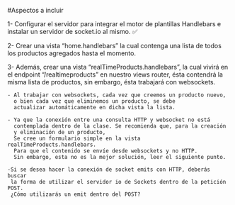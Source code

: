 #Aspectos a incluir

1- Configurar el servidor para integrar el motor de plantillas Handlebars e
   instalar un servidor de socket.io al mismo. ✅

2- Crear una vista “home.handlebars” la cual contenga una lista de todos 
   los productos agregados hasta el momento.

3- Además, crear una vista “realTimeProducts.handlebars”, la cual vivirá
   en el endpoint “/realtimeproducts” en nuestro views router, ésta contendrá
  la misma lista de productos, sin embargo, ésta trabajará con websockets.

    - Al trabajar con websockets, cada vez que creemos un producto nuevo,
      o bien cada vez que eliminemos un producto, se debe
      actualizar automáticamente en dicha vista la lista.

    - Ya que la conexión entre una consulta HTTP y websocket no está 
      contemplada dentro de la clase. Se recomienda que, para la creación
      y eliminación de un producto,
      Se cree un formulario simple en la vista  realTimeProducts.handlebars. 
      Para que el contenido se envíe desde websockets y no HTTP.
      Sin embargo, esta no es la mejor solución, leer el siguiente punto.

    -Si se desea hacer la conexión de socket emits con HTTP, deberás buscar
     la forma de utilizar el servidor io de Sockets dentro de la petición POST.
     ¿Cómo utilizarás un emit dentro del POST?



